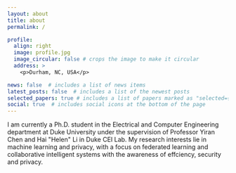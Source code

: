 ```yaml
---
layout: about
title: about
permalink: /

profile:
  align: right
  image: profile.jpg
  image_circular: false # crops the image to make it circular
  address: >
    <p>Durham, NC, USA</p>

news: false  # includes a list of news items
latest_posts: false  # includes a list of the newest posts
selected_papers: true # includes a list of papers marked as "selected={true}"
social: true  # includes social icons at the bottom of the page
---
```


I am currently a Ph.D. student in the Electrical and Computer Engineering department at Duke University under the supervision of Professor Yiran Chen and Hai "Helen" Li in Duke CEI Lab. My research interests lie in machine learning and privacy, with a focus on federated learning and collaborative intelligent systems with the awareness of effciency, security and privacy.
